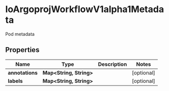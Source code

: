 

# IoArgoprojWorkflowV1alpha1Metadata

Pod metadata

## Properties

Name | Type | Description | Notes
------------ | ------------- | ------------- | -------------
**annotations** | **Map&lt;String, String&gt;** |  |  [optional]
**labels** | **Map&lt;String, String&gt;** |  |  [optional]




